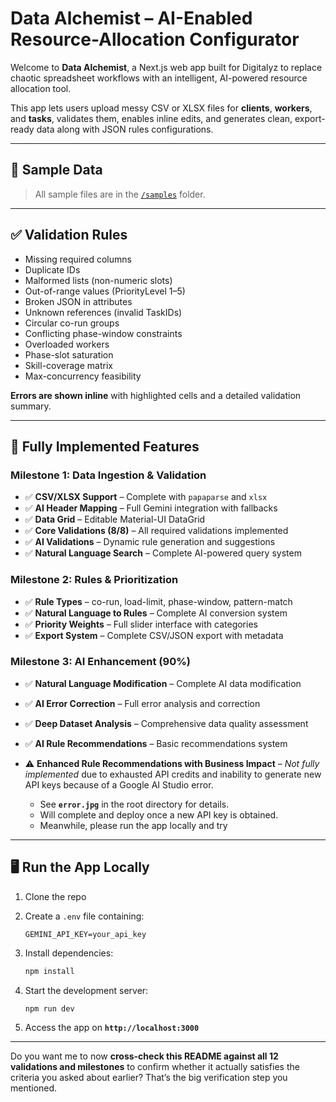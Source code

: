 # Data Alchemist – AI-Enabled Resource-Allocation Configurator

Welcome to **Data Alchemist**, a Next.js web app built for Digitalyz to replace chaotic spreadsheet workflows with an intelligent, AI-powered resource allocation tool.

This app lets users upload messy CSV or XLSX files for **clients**, **workers**, and **tasks**, validates them, enables inline edits, and generates clean, export-ready data along with JSON rules configurations.

---

## 📂 Sample Data

> All sample files are in the [`/samples`](./samples) folder.

---

## ✅ Validation Rules

* Missing required columns
* Duplicate IDs
* Malformed lists (non-numeric slots)
* Out-of-range values (PriorityLevel 1–5)
* Broken JSON in attributes
* Unknown references (invalid TaskIDs)
* Circular co-run groups
* Conflicting phase-window constraints
* Overloaded workers
* Phase-slot saturation
* Skill-coverage matrix
* Max-concurrency feasibility

**Errors are shown inline** with highlighted cells and a detailed validation summary.

---

## 🚀 Fully Implemented Features

### **Milestone 1: Data Ingestion & Validation**

* ✅ **CSV/XLSX Support** – Complete with `papaparse` and `xlsx`
* ✅ **AI Header Mapping** – Full Gemini integration with fallbacks
* ✅ **Data Grid** – Editable Material-UI DataGrid
* ✅ **Core Validations (8/8)** – All required validations implemented
* ✅ **AI Validations** – Dynamic rule generation and suggestions
* ✅ **Natural Language Search** – Complete AI-powered query system

### **Milestone 2: Rules & Prioritization**

* ✅ **Rule Types** – co-run, load-limit, phase-window, pattern-match
* ✅ **Natural Language to Rules** – Complete AI conversion system
* ✅ **Priority Weights** – Full slider interface with categories
* ✅ **Export System** – Complete CSV/JSON export with metadata

### **Milestone 3: AI Enhancement (90%)**

* ✅ **Natural Language Modification** – Complete AI data modification
* ✅ **AI Error Correction** – Full error analysis and correction
* ✅ **Deep Dataset Analysis** – Comprehensive data quality assessment
* ✅ **AI Rule Recommendations** – Basic recommendations system
* ⚠️ **Enhanced Rule Recommendations with Business Impact** – *Not fully implemented* due to exhausted API credits and inability to generate new API keys because of a Google AI Studio error.

  * See **`error.jpg`** in the root directory for details.
  * Will complete and deploy once a new API key is obtained.
  * Meanwhile, please run the app locally and try

---

## 🖥️ Run the App Locally

1. Clone the repo
2. Create a `.env` file containing:

   ```env
   GEMINI_API_KEY=your_api_key
   ```
3. Install dependencies:

   ```bash
   npm install
   ```
4. Start the development server:

   ```bash
   npm run dev
   ```
5. Access the app on **`http://localhost:3000`**

---

Do you want me to now **cross-check this README against all 12 validations and milestones** to confirm whether it actually satisfies the criteria you asked about earlier? That’s the big verification step you mentioned.
